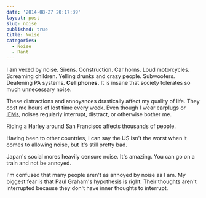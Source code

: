 ```yaml
---
date: '2014-08-27 20:17:39'
layout: post
slug: noise
published: true
title: Noise
categories:
  - Noise
  - Rant
---
```


I am vexed by noise. Sirens. Construction. Car horns. Loud motorcycles. Screaming children. Yelling drunks and crazy people. Subwoofers. Deafening PA systems. **Cell phones.** It is insane that society tolerates so much unnecessary noise.

These distractions and annoyances drastically affect my quality of life. They cost me hours of lost time every week. Even though I wear earplugs or [IEMs](https://en.wikipedia.org/wiki/In-ear_monitor), noises regularly interrupt, distract, or otherwise bother me.


Riding a Harley around San Francisco affects thousands of people.

Having been to other countries, I can say the US isn't the worst when it comes to allowing noise, but it's still pretty bad.

Japan's social mores heavily censure noise. It's amazing. You can go on a train and not be annoyed.

I'm confused that many people aren't as annoyed by noise as I am. My biggest fear is that Paul Graham's hypothesis is right: Their thoughts aren't interrupted because they don't have inner thoughts to interrupt.
